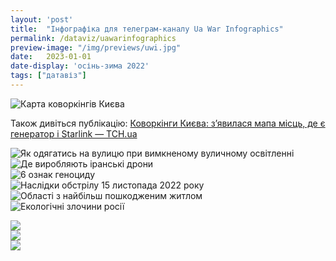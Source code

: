 ```yaml
---
layout: 'post'
title:  "Інфографіка для телеграм-каналу Ua War Infographics"
permalink: /dataviz/uawarinfographics
preview-image: "/img/previews/uwi.jpg"
date:   2023-01-01
date-display: 'осінь-зима 2022'
tags: ["датавіз"] 
---
```

<img id="vkursi" src="https://i.imgur.com/19kroOT.jpg" alt="Карта коворкінгів Києва"><br>
<p>Також дивіться публікацію: <a href="https://kyiv.tsn.ua/kovorkingi-kiyeva-z-yavilasya-mapa-misc-de-ye-generator-i-starlink-2210371.html">Коворкінги Києва: з’явилася мапа місць, де є генератор і Starlink &mdash; ТСН.ua</a></p>
<img id="vkursi" src="https://i.imgur.com/vnIuW06.png" alt="Як одягатись на вулицю при вимкненому вуличному освітленні"><br>
<img id="vkursi" src="https://i.imgur.com/g8i2vgA.png" alt="Де виробляють іранські дрони"><br>
<img id="vkursi" src="https://i.imgur.com/5h6vXBc.png" alt="6 ознак геноциду"><br>
<img id="vkursi" src="https://i.imgur.com/NgcpccG.png" alt="Наслідки обстрілу 15 листопада 2022 року"><br>
<img id="vkursi" src="https://i.imgur.com/ND9xxLo.png" alt="Області з найбільш пошкодженим житлом"><br>
<img id="vkursi" src="https://i.imgur.com/oD0VEK9.png" alt="Екологічні злочини росії"><br>


<!--бюджет-->
<img id="vkursi" src="https://i.imgur.com/s37w9de.png"><br>
<img id="vkursi" src="https://i.imgur.com/DMpbdG7.png"><br>
<img id="vkursi" src="https://i.imgur.com/15nkXwS.png"><br>